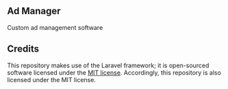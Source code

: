## Ad Manager

Custom ad management software

## Credits

This repository makes use of the Laravel framework; it is open-sourced software licensed under the [MIT license](https://opensource.org/licenses/MIT). Accordingly, this repository is also licensed under the MIT license.
